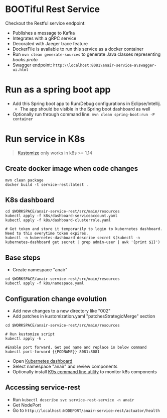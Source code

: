 # BOOTiful Rest Service
Checkout the Restful service  endpoint:
- Publishes a message to Kafka
- Integrates with a gRPC service
- Decorated with Jaeger trace feature
- DockerFile is available to run this service as a docker container
- Run `mvn clean generate-sources` to generate Java classes representing _books.proto_
- Swagger endpoint: `http:\\localhost:8081\anair-service-a\swagger-ui.html`

# Run as a spring boot app
- Add this Spring boot app to Run/Debug configurations in Eclipse/Intellij. 
    - The app should be visible in the Spring boot dashboard as well
- Optionally run through command line: `mvn clean spring-boot:run -P container`


# Run service in K8s
> [Kustomize](https://github.com/kubernetes-sigs/kustomize) only works in k8s >= 1.14

## Create docker image when code changes
```
mvn clean package
docker build -t service-rest:latest .
```

## K8s dashboard
```
cd $WORKSPACE/anair-service-rest/src/main/resources
kubectl apply -f k8s/dashboard-serviceaccount.yaml
kubectl apply -f k8s/dashboard-clusterrole.yaml

# Get token and store it temporarily to login to kubernetes dashboard. Need to this everytime token expires.
kubectl -n kubernetes-dashboard describe secret $(kubectl -n kubernetes-dashboard get secret | grep admin-user | awk '{print $1}')
```

## Base steps
- Create namespace "anair"
````shell script
cd $WORKSPACE/anair-service-rest/src/main/resources
kubectl apply -f k8s/namespace.yaml
````

## Configuration change evolution
- Add new changes to a new directory like "002"
- Add patches in kustomization.yaml "patchesStrategicMerge" section
````shell script
cd $WORKSPACE/anair-service-rest/src/main/resources

# Run kustomize script
kubectl apply -k .

#Enable port forward. Get pod name and replace in below command
kubectl port-forward {{PODNAME}} 8081:8081
````
- Open [Kubernetes dashboard](http://localhost:8001/api/v1/namespaces/kubernetes-dashboard/services/https:kubernetes-dashboard:/proxy/)
- Select namespace "anair" and review components
- Optionally install [K9s command line utility](https://github.com/derailed/k9s) to monitor k8s components

## Accessing service-rest
- Run `kubectl describe svc service-rest-service -n anair`
- Get NodePort
- Go to `http://localhost:NODEPORT/anair-service-rest/actuator/health`
